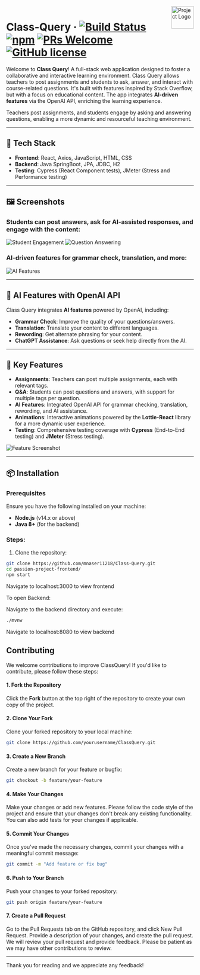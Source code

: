 <img src="https://cdn2.iconfinder.com/data/icons/social-icons-33/128/Stack_Overflow-1024.png" alt="Project Logo" align="right" width="60">

# Class-Query &middot; [![Build Status](https://img.shields.io/travis/npm/npm/latest.svg?style=flat-square)](https://travis-ci.org/npm/npm) [![npm](https://img.shields.io/npm/v/npm.svg?style=flat-square)](https://www.npmjs.com/package/npm) [![PRs Welcome](https://img.shields.io/badge/PRs-welcome-brightgreen.svg?style=flat-square)](http://makeapullrequest.com) [![GitHub license](https://img.shields.io/badge/license-MIT-blue.svg?style=flat-square)](https://github.com/your/your-project/blob/master/LICENSE)

Welcome to **Class Query**! A full-stack web application designed to foster a collaborative and interactive learning environment. Class Query allows teachers to post assignments and students to ask, answer, and interact with course-related questions. It's built with features inspired by Stack Overflow, but with a focus on educational content. The app integrates **AI-driven features** via the OpenAI API, enriching the learning experience.

Teachers post assignments, and students engage by asking and answering questions, enabling a more dynamic and resourceful teaching environment.

---

## 🚀 Tech Stack

- **Frontend**: React, Axios, JavaScript, HTML, CSS
- **Backend**: Java SpringBoot, JPA, JDBC, H2
- **Testing**: Cypress (React Component tests), JMeter (Stress and Performance testing)

---

## 🖼️ Screenshots

### Students can post answers, ask for AI-assisted responses, and engage with the content:

![Student Engagement](https://github.com/user-attachments/assets/694e66c4-e0bb-4e33-b640-f4e1f04132fe)
![Question Answering](https://github.com/user-attachments/assets/0dc669a3-c01c-41f8-ae3d-2ba999e3af90)

### AI-driven features for grammar check, translation, and more:

![AI Features](https://github.com/user-attachments/assets/2406a031-b271-44c1-bb56-4f3d4f9ce3e3)

---

## 🧠 AI Features with OpenAI API

Class Query integrates **AI features** powered by OpenAI, including:

- **Grammar Check**: Improve the quality of your questions/answers.
- **Translation**: Translate your content to different languages.
- **Rewording**: Get alternate phrasing for your content.
- **ChatGPT Assistance**: Ask questions or seek help directly from the AI.

---

## 🌟 Key Features

- **Assignments**: Teachers can post multiple assignments, each with relevant tags.
- **Q&A**: Students can post questions and answers, with support for multiple tags per question.
- **AI Features**: Integrated OpenAI API for grammar checking, translation, rewording, and AI assistance.
- **Animations**: Interactive animations powered by the **Lottie-React** library for a more dynamic user experience.
- **Testing**: Comprehensive testing coverage with **Cypress** (End-to-End testing) and **JMeter** (Stress testing).

![Feature Screenshot](https://github.com/user-attachments/assets/e98e44da-7d2d-47f0-8a13-14d508f702ef)

---

## 📦 Installation

### Prerequisites

Ensure you have the following installed on your machine:

- **Node.js** (v14.x or above)
- **Java 8+** (for the backend)

### Steps:

1. Clone the repository:

```bash
git clone https://github.com/mnaser11218/Class-Query.git
cd passion-project-frontend/
npm start
```
Navigate to localhost:3000 to view frontend

To open Backend:

Navigate to the backend directory and execute: 
```bash
./mvnw
```
Navigate to localhost:8080 to view backend

## Contributing

We welcome contributions to improve ClassQuery! If you'd like to contribute, please follow these steps:

#### 1. Fork the Repository
Click the **Fork** button at the top right of the repository to create your own copy of the project.

#### 2. Clone Your Fork
Clone your forked repository to your local machine:
```bash
git clone https://github.com/yourusername/ClassQuery.git
```

#### 3. Create a New Branch
Create a new branch for your feature or bugfix:
```bash
git checkout -b feature/your-feature
```
#### 4. Make Your Changes
Make your changes or add new features. Please follow the code style of the project and ensure that your changes don't break any existing functionality. You can also add tests for your changes if applicable.

#### 5. Commit Your Changes
Once you've made the necessary changes, commit your changes with a meaningful commit message:
```bash
git commit -m "Add feature or fix bug"
```

#### 6. Push to Your Branch
Push your changes to your forked repository:
```bash
git push origin feature/your-feature
```

#### 7. Create a Pull Request
Go to the Pull Requests tab on the GitHub repository, and click New Pull Request. Provide a description of your changes, and create the pull request.
We will review your pull request and provide feedback. Please be patient as we may have other contributions to review.

---
Thank you for reading and we appreciate any feedback!
